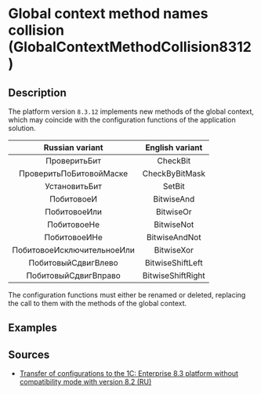 # Global context method names collision (GlobalContextMethodCollision8312)

<!-- Блоки выше заполняются автоматически, не трогать -->
## Description
<!-- Описание диагностики заполняется вручную. Необходимо понятным языком описать смысл и схему работу -->

The platform version `8.3.12` implements new methods of the global context, which may coincide with the configuration functions of the application solution.

Russian variant|English variant
:-: | :-:
ПроверитьБит|CheckBit
ПроверитьПоБитовойМаске|CheckByBitMask
УстановитьБит|SetBit
ПобитовоеИ|BitwiseAnd
ПобитовоеИли|BitwiseOr
ПобитовоеНе|BitwiseNot
ПобитовоеИНе|BitwiseAndNot
ПобитовоеИсключительноеИли|BitwiseXor
ПобитовыйСдвигВлево|BitwiseShiftLeft
ПобитовыйСдвигВправо|BitwiseShiftRight

The configuration functions must either be renamed or deleted, replacing the call to them with the methods of the global context.

## Examples
<!-- В данном разделе приводятся примеры, на которые диагностика срабатывает, а также можно привести пример, как можно исправить ситуацию -->

## Sources
<!-- Необходимо указывать ссылки на все источники, из которых почерпнута информация для создания диагностики -->
<!-- Примеры источников

* Источник: [Стандарт: Тексты модулей](https://its.1c.ru/db/v8std#content:456:hdoc)
* Полезная информация: [Отказ от использования модальных окон](https://its.1c.ru/db/metod8dev#content:5272:hdoc)
* Источник: [Cognitive complexity, ver. 1.4](https://www.sonarsource.com/docs/CognitiveComplexity.pdf) -->

* [Transfer of configurations to the 1C: Enterprise 8.3 platform without compatibility mode with version 8.2 (RU)](https://its.1c.ru/db/metod8dev#content:5293:hdoc:pereimenovaniya_metodov_i_svojstv)
